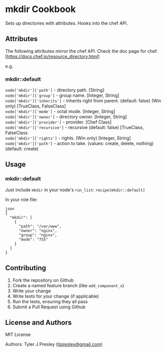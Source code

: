# mkdir Cookbook

Sets up directories with attributes. Hooks into the chef API.

## Attributes

The following attributes mirror the chef API. Check the doc page for chef. [https://docs.chef.io/resource_directory.html]

e.g.
### mkdir::default

`node['mkdir']['path']` - directory path. [String]<br>
`node['mkdir']['group']` - group name. [Integer, String]<br>
`node['mkdir']['inherits']` - inherits right from parent. (default: false) (Win only) [TrueClass, FalseClass]<br>
`node['mkdir']['mode']` - octal mode. [Integer, String]<br>
`node['mkdir']['owner']` - directory owner. [Integer, String]<br>
`node['mkdir']['provider']` - provider. [Chef Class]<br>
`node['mkdir']['recursive']` - recursive (default: false) [TrueClass, FalseClass<br>
`node['mkdir']['rights']` - rights. (Win only) [Integer, String]<br>
`node['mkdir']['path']` - action to take. (values: create, delete, nothing) (default: create)

## Usage

### mkdir::default

Just include `mkdir` in your node's `run_list`: `recipe[mkdir::default]`

In your role file:
```
json
{
  "mkdir": [
    {
      "path": "/var/www",
      "owner": "nginx",
      "group": "nginx",
      "mode": "755"
    }
  ]
}
```

## Contributing

1. Fork the repository on Github<br>
2. Create a named feature branch (like `add_component_x`)<br>
3. Write your change<br>
4. Write tests for your change (if applicable)<br>
5. Run the tests, ensuring they all pass<br>
6. Submit a Pull Request using Github

## License and Authors

MIT License

Authors: Tyler J Presley (tjpresley@gmail.com)
